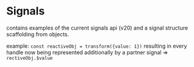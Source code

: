 # Signals

contains examples of the current signals api (v20)
and a signal structure scaffolding from objects.

example:
`const reactiveObj = transform({value: 1})`
resulting in every handle now being represented additionally by a partner signal
=> `rectiveObj.$value`

